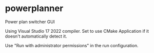 # powerplanner
Power plan switcher GUI

Using Visual Studio 17 2022 compiler. Set to use CMake Application if it doesn't automatically detect it.

Use "Run with administrator permissions" in the run configuration.